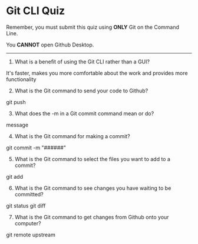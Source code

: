 # Git CLI Quiz

Remember, you must submit this quiz using __ONLY__ Git on the Command Line. 

You __CANNOT__ open Github Desktop.

---

1. What is a benefit of using the Git CLI rather than a GUI?

<!-- Write your answer here -->
It's faster, makes you more comfortable about the work and provides more functionality

2. What is the Git command to send your code to Github?

<!-- Write your answer here -->
git push 

3. What does the -m in a Git commit command mean or do?

<!-- Write your answer here -->
message

4. What is the Git command for making a commit?

<!-- Write your answer here -->
git commit -m "######"

5. What is the Git command to select the files you want to add to a commit?

<!-- Write your answer here -->
git add <file>

6. What is the Git command to see changes you have waiting to be committed?

<!-- Write your answer here -->
git status
git diff

7. What is the Git command to get changes from Github onto your computer?

<!-- Write your answer here -->
git remote upstream <urlOfRepo>
